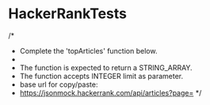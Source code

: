 # HackerRankTests

/\*

- Complete the 'topArticles' function below.
-
- The function is expected to return a STRING_ARRAY.
- The function accepts INTEGER limit as parameter.
- base url for copy/paste:
- https://jsonmock.hackerrank.com/api/articles?page=<pageNumber>
  \*/
